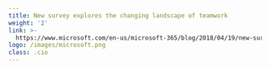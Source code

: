 ```yaml
---
title: New survey explores the changing landscape of teamwork
weight: '2'
link: >-
  https://www.microsoft.com/en-us/microsoft-365/blog/2018/04/19/new-survey-explores-the-changing-landscape-of-teamwork/
logo: /images/microsoft.png
class: .cio
---
```


